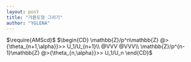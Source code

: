 ```yaml
---
layout: post
title: "가환도형 그리기"
author: "YGLENA"
---
```

$\require{AMScd}$
$\begin{CD}
\mathbb{Z}/p^n\mathbb{Z} @>{\theta_{n+1,\alpha}}>> U_1/U_{n+1}\\
@VVV @VVV\\
\mathbb{Z}/p^{n-1}\mathbb{Z} @>{\theta_{n,\alpha}}>> U_1/U_n
\end{CD}$
